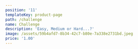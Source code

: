 ```yaml
---
position: '11'
templateKey: product-page
path: /challenge
name: Challenge
description: 'Easy, Medium or Hard...?'
image: /assets/59b4afd7-8b34-42c7-b80e-7a338e2731bd.jpeg
price: '1.00'
---
```


